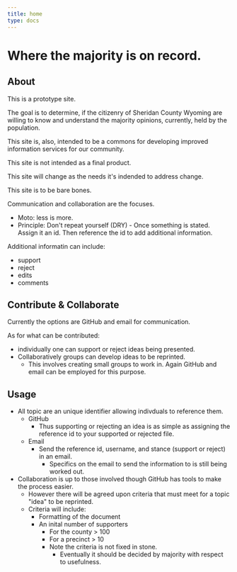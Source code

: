 ```yaml
---
title: home
type: docs
---
```


# Where the majority is on record.

## About
This is a prototype site.

The goal is to determine, if the 
citizenry of Sheridan County Wyoming
are willing to know and understand
the majority opinions, currently,
held by the population.

This site is, also, intended to
be a commons for developing improved
information services for our community.

This site is not intended as a final
product.

This site will change as the needs it's 
indended to address change.

This site is to be bare bones. 

Communication and collaboration are the focuses.
* Moto: less is more.
* Principle: Don't repeat yourself (DRY) - 
Once something is stated. 
Assign it an id. 
Then reference the id to add additional information.

Additional informatin can include:
* support
* reject
* edits
* comments

## Contribute & Collaborate
Currently the options are GitHub and email for communication.

As for what can be contributed:
* individually one can support or reject ideas being presented.
* Collaboratively groups can develop ideas to be reprinted.
  * This involves creating small groups to work in. 
Again GitHub and email can be employed for this purpose.


## Usage
* All topic are an unique identifier allowing indivduals to reference them. 
  * GitHub
    * Thus supporting or rejecting an idea is as simple as assigning the reference 
id to your supported or rejected file.
  * Email
    * Send the reference id, username, and stance (support or reject) in an email. 
      * Specifics on the email to send the information to is still being worked out.
* Collaboration is up to those involved though GitHub has tools to make the 
process easier. 
  * However there will be agreed upon criteria that must meet for 
a topic "idea" to be reprinted.
  * Criteria will include:
    * Formatting of the document
    * An inital number of supporters
      * For the county > 100
      * For a precinct > 10
      * Note the criteria is not fixed in stone. 
        * Eventually it should be decided by majority with respect to usefulness.




